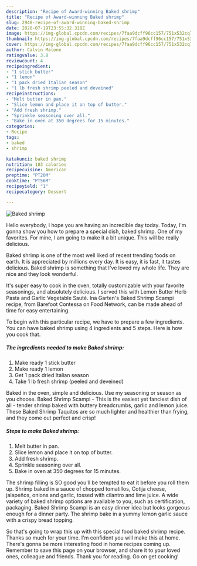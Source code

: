 ```yaml
---
description: "Recipe of Award-winning Baked shrimp"
title: "Recipe of Award-winning Baked shrimp"
slug: 2948-recipe-of-award-winning-baked-shrimp
date: 2020-07-19T23:55:32.318Z
image: https://img-global.cpcdn.com/recipes/7faa9dcff96cc157/751x532cq70/baked-shrimp-recipe-main-photo.jpg
thumbnail: https://img-global.cpcdn.com/recipes/7faa9dcff96cc157/751x532cq70/baked-shrimp-recipe-main-photo.jpg
cover: https://img-global.cpcdn.com/recipes/7faa9dcff96cc157/751x532cq70/baked-shrimp-recipe-main-photo.jpg
author: Calvin Malone
ratingvalue: 3.8
reviewcount: 4
recipeingredient:
- "1 stick butter"
- "1 lemon"
- "1 pack dried Italian season"
- "1 lb fresh shrimp peeled and deveined"
recipeinstructions:
- "Melt butter in pan."
- "Slice lemon and place it on top of butter."
- "Add fresh shrimp."
- "Sprinkle seasoning over all."
- "Bake in oven at 350 degrees for 15 minutes."
categories:
- Recipe
tags:
- baked
- shrimp

katakunci: baked shrimp 
nutrition: 103 calories
recipecuisine: American
preptime: "PT20M"
cooktime: "PT56M"
recipeyield: "1"
recipecategory: Dessert

---
```



![Baked shrimp](https://img-global.cpcdn.com/recipes/7faa9dcff96cc157/751x532cq70/baked-shrimp-recipe-main-photo.jpg)

Hello everybody, I hope you are having an incredible day today. Today, I'm gonna show you how to prepare a special dish, baked shrimp. One of my favorites. For mine, I am going to make it a bit unique. This will be really delicious.

Baked shrimp is one of the most well liked of recent trending foods on earth. It is appreciated by millions every day. It is easy, it is fast, it tastes delicious. Baked shrimp is something that I've loved my whole life. They are nice and they look wonderful.

It&#39;s super easy to cook in the oven, totally customizable with your favorite seasonings, and absolutely delicious. I served this with Lemon Butter Herb Pasta and Garlic Vegetable Sauté. Ina Garten&#39;s Baked Shrimp Scampi recipe, from Barefoot Contessa on Food Network, can be made ahead of time for easy entertaining.


To begin with this particular recipe, we have to prepare a few ingredients. You can have baked shrimp using 4 ingredients and 5 steps. Here is how you cook that.

<!--inarticleads1-->

##### The ingredients needed to make Baked shrimp:

1. Make ready 1 stick butter
1. Make ready 1 lemon
1. Get 1 pack dried Italian season
1. Take 1 lb fresh shrimp (peeled and deveined)


Baked in the oven, simple and delicious. Use my seasoning or season as you choose. Baked Shrimp Scampi - This is the easiest yet fanciest dish of all - tender shrimp baked with buttery breadcrumbs, garlic and lemon juice. These Baked Shrimp Taquitos are so much lighter and healthier than frying, and they come out perfect and crisp! 

<!--inarticleads2-->

##### Steps to make Baked shrimp:

1. Melt butter in pan.
1. Slice lemon and place it on top of butter.
1. Add fresh shrimp.
1. Sprinkle seasoning over all.
1. Bake in oven at 350 degrees for 15 minutes.


The shrimp filling is SO good you&#39;ll be tempted to eat it before you roll them up. Shrimp baked in a sauce of chopped tomatillos, Cotija cheese, jalapeños, onions and garlic, tossed with cilantro and lime juice. A wide variety of baked shrimp options are available to you, such as certification, packaging. Baked Shrimp Scampi is an easy dinner idea but looks gorgeous enough for a dinner party. The shrimp bake in a yummy lemon garlic sauce with a crispy bread topping. 

So that's going to wrap this up with this special food baked shrimp recipe. Thanks so much for your time. I'm confident you will make this at home. There's gonna be more interesting food in home recipes coming up. Remember to save this page on your browser, and share it to your loved ones, colleague and friends. Thank you for reading. Go on get cooking!
